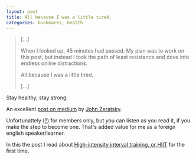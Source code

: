 ```yaml
---
layout: post
title: All because I was a little tired.
categories: bookmarks, health
---
```


> 
>[...]
> 
>When I looked up, 45 minutes had passed. 
>My plan was to work on this post, but instead 
>I took the path of least resistance and dove into 
>endless online distractions. 
> 
>All because I was a little tired.
>
>
>[...]

Stay healthy, stay strong.

An excellent [post on medium][1] by [John Zeratsky][2].

Unfortunattely ([?][mm]) for members only, but you can listen
as you read it, if you make the step to become one.
That's added value for me as a foreign english speaker/learner.

In this the post I read about [High-intensity interval training, or HIIT][3] for
the first time.


[1]:https://medium.com/@jazer/eight-health-habits-you-can-use-to-build-energy-and-get-more-done-every-day-72e4817e660a
[2]:https://medium.com/@jazer
[3]:https://www.nytimes.com/interactive/projects/well/workouts/
[mm]:https://medium.com/membership

